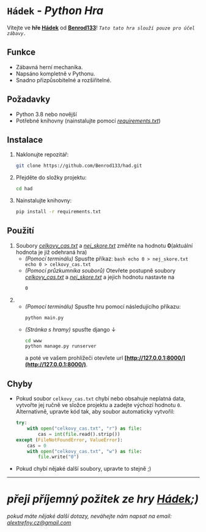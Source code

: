 # `Hádek` - _Python Hra_

Vítejte ve **hře [Hádek](https://github.com/Benrod133/had)** od **[Benrod133](https://github.com/Benrod133/)**! _`Tato tato hra slouží pouze pro účel zábavy.`_

## Funkce

- Zábavná herní mechanika.
- Napsáno kompletně v Pythonu.
- Snadno přizpůsobitelné a rozšiřitelné.

## Požadavky

- Python 3.8 nebo novější
- Potřebné knihovny (nainstalujte pomocí _[requirements.txt](https://github.com/Benrod133/had/blob/main/requirements.txt)_)

## Instalace

1. Naklonujte repozitář:
    ```bash
    git clone https://github.com/Benrod133/had.git
    ```
2. Přejděte do složky projektu:
    ```bash
    cd had
    ```
3. Nainstalujte knihovny:
    ```bash
    pip install -r requirements.txt
    ```

## Použití
1.  Soubory _[celkovy_cas.txt](celkovy_cas.txt)_ a _[nej_skore.txt](nej_skore.txt)_ změňte na hodnotu **0**(aktuální hodnota je již odehraná hra)  
    - _(Pomocí terminálu)_ Spusťte příkaz:
          ```bash
          echo 0 > nej_skore.txt
          echo 0 > celkovy_cas.txt
          ```
    - _(Pomocí průzkumníka souborů)_ Otevřete postupně soubory _[celkovy_cas.txt](celkovy_cas.txt)_ a _[nej_skore.txt](nej_skore.txt)_ a jejich hodnotu nastavte na
        ```txt
        0
        ```
2.  - _(Pomocí terminálu)_ Spusťte hru pomocí následujícího příkazu:
        ```bash
        python main.py
        ```
    - _(Stránka s hramy)_ spusťte django ↓
        ```bash
        cd www
        python manage.py runserver
        ```
        a poté ve vašem prohlížeči otevřete url **[http://127.0.0.1:8000/](http://127.0.0.1:8000/)**.

## Chyby
- Pokud soubor `celkovy_cas.txt` chybí nebo obsahuje neplatná data, vytvořte jej ručně ve složce projektu a zadejte výchozí hodnotu `0`. Alternativně, upravte kód tak, aby soubor automaticky vytvořil:
    ```python
    try:
        with open("celkovy_cas.txt", "r") as file:
            cas = int(file.read().strip())
    except (FileNotFoundError, ValueError):
        cas = 0
        with open("celkovy_cas.txt", "w") as file:
            file.write("0")
    ```
- Pokud chybí nějaké další soubory, upravte to stejně ;)
  
---
# _přeji příjemný požitek ze hry [Hádek](https://github.com/Benrod133/had);)_

_pokud máte nějaké další dotazy, neváhejte nám napsat na email: [alextrefny.cz@gmail.com](mailto:alextrefny.cz@mgail.com)_
